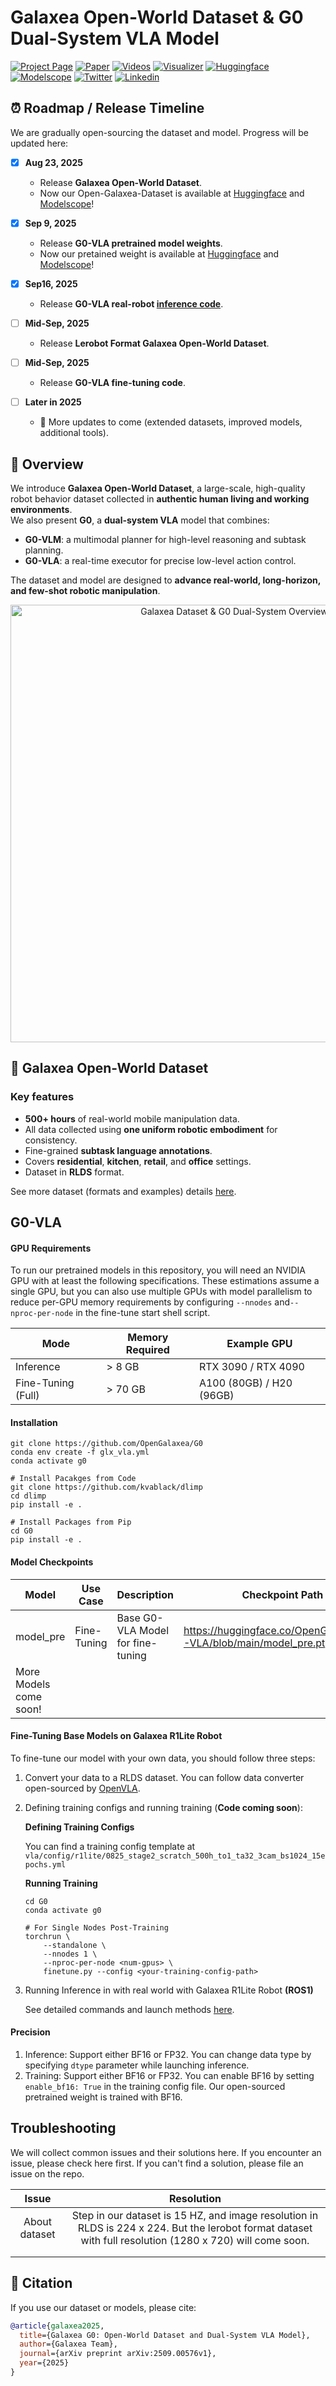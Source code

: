 # Galaxea Open-World Dataset & G0 Dual-System VLA Model

[![Project Page](https://img.shields.io/badge/Project%20Page-000000?style=for-the-badge&logo=github)](https://opengalaxea.github.io/G0/)
[![Paper](https://img.shields.io/badge/Paper-8A2BE2?style=for-the-badge&logo=arxiv)](https://arxiv.org/abs/2509.00576v1)
[![Videos](https://img.shields.io/badge/Videos-FF0000?style=for-the-badge&logo=youtube)](https://opengalaxea.github.io/G0/)
[![Visualizer](https://img.shields.io/badge/Visualizer-FF8C00?style=for-the-badge&logo=airplayvideo)](https://opengalaxea.github.io/G0/visualizer/index.html)
[![Huggingface](https://img.shields.io/badge/Huggingface-FF6B35?style=for-the-badge&logo=huggingface)](https://huggingface.co/datasets/OpenGalaxea/Galaxea-Open-World-Dataset)
[![Modelscope](https://img.shields.io/badge/Modelscope-1890FF?style=for-the-badge&logo=alibabacloud)](https://www.modelscope.cn/datasets/Galaxea/Galaxea-Open-World-Dataset)
[![Twitter](https://img.shields.io/badge/Twitter-FF6B35?style=for-the-badge&logo=x)](https://x.com/Galaxea_x)
[![Linkedin](https://img.shields.io/badge/Linkedin-1890FF?style=for-the-badge&logo=linkedin)](https://www.linkedin.com/company/galaxeadynamics/posts/?feedView=all&viewAsMember=true)




## ⏰ Roadmap / Release Timeline

We are gradually open-sourcing the dataset and model. Progress will be updated here:

- [x] **Aug 23, 2025**  
  - Release **Galaxea Open-World Dataset**.
  - Now our Open-Galaxea-Dataset is available at [Huggingface](https://huggingface.co/datasets/OpenGalaxea/Galaxea-Open-World-Dataset) and [Modelscope](https://www.modelscope.cn/datasets/Galaxea/Galaxea-Open-World-Dataset)!

- [x] **Sep 9, 2025**  
  - Release **G0-VLA pretrained model weights**.
  - Now our pretained weight is available at [Huggingface](https://huggingface.co/OpenGalaxea/G0-VLA) and [Modelscope](https://www.modelscope.cn/models/Galaxea/G0-VLA)!

- [x] **Sep16, 2025**  
  - Release **G0-VLA real-robot [inference code](docs/inference.md)**.

- [ ] **Mid-Sep, 2025**  
  - Release **Lerobot Format Galaxea Open-World Dataset**.

- [ ] **Mid-Sep, 2025**  
  - Release **G0-VLA fine-tuning code**.

- [ ] **Later in 2025**  
  - 🔮 More updates to come (extended datasets, improved models, additional tools).


## 📌 Overview

We introduce **Galaxea Open-World Dataset**, a large-scale, high-quality robot behavior dataset collected in **authentic human living and working environments**.  
We also present **G0**, a **dual-system VLA** model that combines:

- **G0-VLM**: a multimodal planner for high-level reasoning and subtask planning.  
- **G0-VLA**: a real-time executor for precise low-level action control.

The dataset and model are designed to **advance real-world, long-horizon, and few-shot robotic manipulation**.

<p align="center">
  <img src="assets/teaser.png" alt="Galaxea Dataset & G0 Dual-System Overview" width="700"/>
</p>



## 🚀 Galaxea Open-World Dataset

### **Key features**

- **500+ hours** of real-world mobile manipulation data.
- All data collected using **one uniform robotic embodiment** for consistency.
- Fine-grained **subtask language annotations**.
- Covers **residential**, **kitchen**, **retail**, and **office** settings.
- Dataset in **RLDS** format.

See more dataset (formats and examples) details [here](docs/dataset.md).

## G0-VLA

#### GPU Requirements

To run our pretrained models in this repository, you will need an NVIDIA GPU with at least the following specifications. These estimations assume a single GPU, but you can also use multiple GPUs with model parallelism to reduce per-GPU memory requirements by configuring `--nnodes` and`--nproc-per-node` in the fine-tune start shell script. 

| Mode               | Memory Required | Example GPU              |
| ------------------ | --------------- | ------------------------ |
| Inference          | > 8 GB          | RTX 3090 / RTX 4090      |
| Fine-Tuning (Full) | > 70 GB         | A100 (80GB) / H20 (96GB) |

#### Installation

```
git clone https://github.com/OpenGalaxea/G0
conda env create -f glx_vla.yml
conda activate g0

# Install Pacakges from Code
git clone https://github.com/kvablack/dlimp
cd dlimp
pip install -e .

# Install Packages from Pip
cd G0
pip install -e .
```

#### Model Checkpoints

| Model                  | Use Case    | Description                       | Checkpoint Path                                              |
| ---------------------- | ----------- | --------------------------------- | ------------------------------------------------------------ |
| model_pre              | Fine-Tuning | Base G0-VLA Model for fine-tuning | https://huggingface.co/OpenGalaxea/G0-VLA/blob/main/model_pre.pt |
| More Models come soon! |             |                                   |                                                              |

#### Fine-Tuning Base Models on Galaxea R1Lite Robot

To fine-tune our model with your own data, you should follow three steps:

1. Convert your data to a RLDS dataset. You can follow data converter open-sourced by  [OpenVLA](https://github.com/moojink/rlds_dataset_builder).

2. Defining training configs and running training (**Code coming soon**):

   **Defining Training Configs**

   You can find a training config template at `vla/config/r1lite/0825_stage2_scratch_500h_to1_ta32_3cam_bs1024_15epochs.yml`

   **Running Training**

   ```
   cd G0
   conda activate g0
   
   # For Single Nodes Post-Training
   torchrun \
       --standalone \
       --nnodes 1 \
       --nproc-per-node <num-gpus> \
       finetune.py --config <your-training-config-path>

3. Running Inference in with real world with Galaxea R1Lite Robot **(ROS1)**

   See detailed commands and launch methods [here](docs/inference.md).


#### Precision

1. Inference: Support either BF16 or FP32. You can change data type by specifying `dtype` parameter while launching inference.
2. Training: Support either BF16 or FP32. You can enable BF16 by setting `enable_bf16: True` in the training config file. Our open-sourced pretrained weight is trained with BF16.

## Troubleshooting

We will collect common issues and their solutions here. If you encounter an issue, please check here first. If you can't find a solution, please file an issue on the repo.

|     Issue     |                          Resolution                          |
| :-----------: | :----------------------------------------------------------: |
| About dataset | Step in our dataset is 15 HZ, and image resolution in RLDS is 224 x 224. But the lerobot format dataset with full resolution (1280 x 720) will come soon. |
|               |                                                              |
|               |                                                              |


## 📜 Citation

If you use our dataset or models, please cite:

```bibtex
@article{galaxea2025,
  title={Galaxea G0: Open-World Dataset and Dual-System VLA Model},
  author={Galaxea Team},
  journal={arXiv preprint arXiv:2509.00576v1},
  year={2025}
}
```